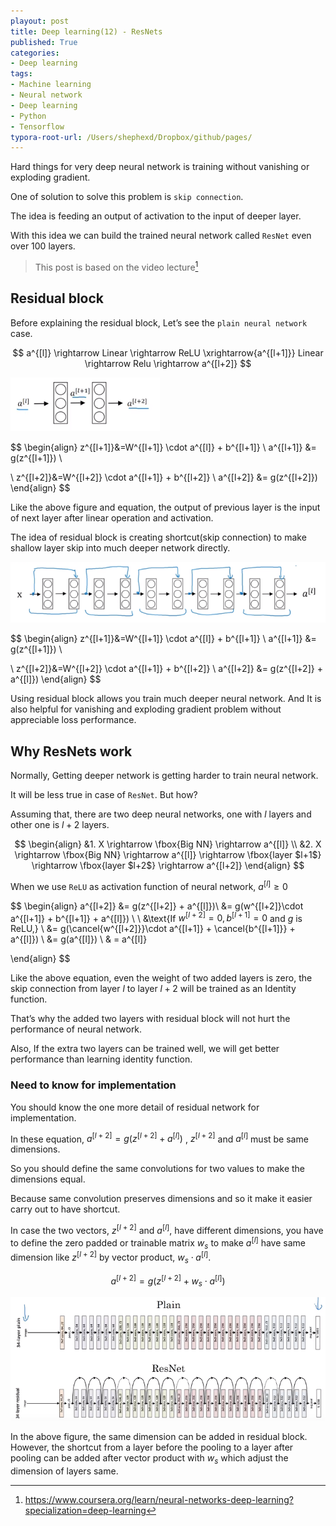 ```yaml
---
playout: post
title: Deep learning(12) - ResNets
published: True
categories:
- Deep learning
tags:
- Machine learning
- Neural network
- Deep learning
- Python
- Tensorflow
typora-root-url: /Users/shephexd/Dropbox/github/pages/
---
```




Hard things for very deep neural network is training without vanishing or exploding gradient.

One of solution to solve this problem is `skip connection`.

The idea is feeding an output of activation to the input of deeper layer.

With this idea we can build the trained neural network called `ResNet` even over 100 layers.

<!--more-->



> This post is based on the video lecture[^1] 



## Residual block

Before explaining the residual block, Let’s see the `plain neural network` case.


$$
a^{[l]} \rightarrow Linear \rightarrow ReLU \xrightarrow{a^{[l+1]}} Linear \rightarrow Relu \rightarrow a^{[l+2]}
$$


![neural_block](/assets/post_images/DeepLearning/neural_block.PNG)




$$
\begin{align}
z^{[l+1]}&=W^{[l+1]} \cdot a^{[l]} + b^{[l+1]} \\
a^{[l+1]} &= g(z^{[l+1]}) \\

\\
z^{[l+2]}&=W^{[l+2]} \cdot a^{[l+1]} + b^{[l+2]} \\
a^{[l+2]} &= g(z^{[l+2]})
\end{align}
$$


Like the above figure and equation, the output of previous layer is the input of next layer after linear operation and activation.



The idea of residual block is creating shortcut(skip connection) to make shallow layer skip into much deeper network directly.



![residual_block](/assets/post_images/DeepLearning/residual_block.PNG)


$$
\begin{align}
z^{[l+1]}&=W^{[l+1]} \cdot a^{[l]} + b^{[l+1]} \\
a^{[l+1]} &= g(z^{[l+1]}) \\

\\
z^{[l+2]}&=W^{[l+2]} \cdot a^{[l+1]} + b^{[l+2]} \\
a^{[l+2]} &= g(z^{[l+2]} + a^{[l]})
\end{align}
$$



Using residual block allows you train much deeper neural network. And It is also helpful for vanishing and exploding gradient problem without appreciable loss performance.





## Why ResNets work

Normally, Getting deeper network is getting harder to train neural network.

It will be less true in case of `ResNet`. But how?



Assuming that, there are two deep neural networks, one with $l​$ layers and other one is $l+2​$ layers.


$$
\begin{align}
&1. X \rightarrow \fbox{Big NN} \rightarrow a^{[l]} \\
&2. X \rightarrow \fbox{Big NN} \rightarrow a^{[l]} \rightarrow \fbox{layer $l+1$} \rightarrow \fbox{layer $l+2$} \rightarrow a^{[l+2]}
\end{align}
$$



When we use `ReLU` as activation function of neural network, $a^{[l]} \ge 0$ 


$$
\begin{align}
a^{[l+2]} &= g(z^{[l+2]} + a^{[l]})\\
&= g(w^{[l+2]}\cdot a^{[l+1]} + b^{[l+1]} + a^{[l]}) \\
\\
&\text{If $w^{[l+2]}=0, b^{[l+1]}=0$ and $g$ is ReLU,}
\\
&= g(\cancel{w^{[l+2]}}\cdot a^{[l+1]} + \cancel{b^{[l+1]}} + a^{[l]}) \\
&= g(a^{[l]}) \\
& = a^{[l]}

\end{align}
$$



Like the above equation, even the weight of two added layers is zero, the skip connection from layer $l$ to layer $l+2$ will be trained as an Identity function.



That’s why the added two layers with residual block will not hurt the performance of neural network.

Also, If the extra two layers can be trained well, we will get better performance than learning identity function.



### Need to know for implementation

You should know the one more detail of residual network for implementation.

In these equation, $a^{[l+2]}=g(z^{[l+2]} + a^{[l]})$ , $z^{[l+2]}$ and $a^{[l]}$ must be same dimensions.

So you should define the same convolutions for two values to make the dimensions equal.

Because same convolution preserves dimensions and so it make it easier carry out to have shortcut.



In case the two vectors, $z^{[l+2]}$ and $a^{[l]}$, have different dimensions, you have to define the zero padded or trainable matrix $w_s$ to make $a^{[l]}$ have same dimension like $z^{[l+2]}$ by vector product, $w_s \cdot a^{[l]}$.



$$
a^{[l+2]}=g(z^{[l+2]} + w_s \cdot a^{[l]})
$$



![ResNet](/assets/post_images/DeepLearning/resnet.PNG)



In the above figure, the same dimension can be added in residual block. However, the shortcut from a layer before the pooling to a layer after pooling can be added after vector product with $w_s$ which adjust the dimension of layers same.



[^1]: https://www.coursera.org/learn/neural-networks-deep-learning?specialization=deep-learning